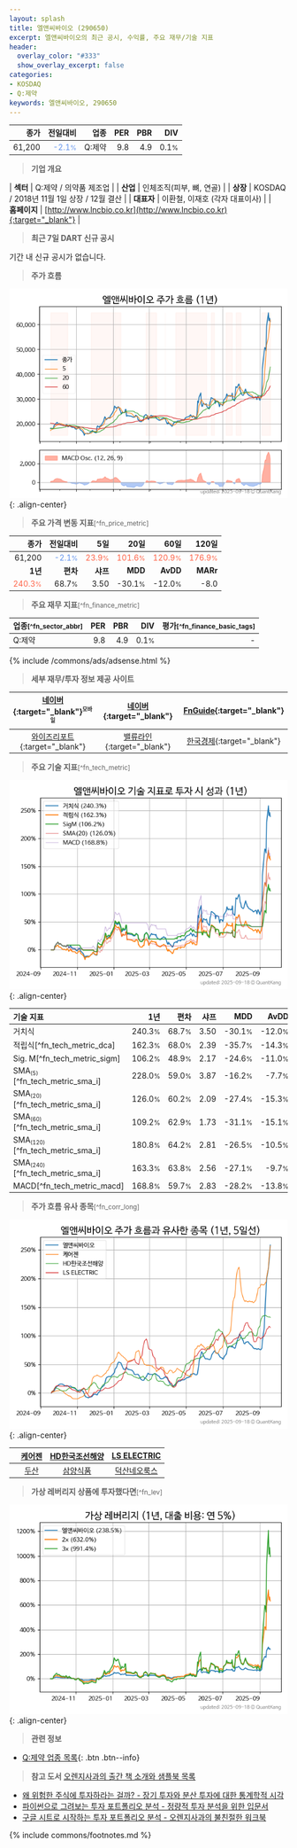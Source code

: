```yaml
---
layout: splash
title: 엘앤씨바이오 (290650)
excerpt: 엘앤씨바이오의 최근 공시, 수익률, 주요 재무/기술 지표
header:
  overlay_color: "#333"
  show_overlay_excerpt: false
categories:
- KOSDAQ
- Q:제약
keywords: 엘앤씨바이오, 290650
---
```


| **종가** | **전일대비** | **업종** | **PER** | **PBR** | **DIV** |
| -------: | -----------: | -------: | ------: | ------: | ------: |
| 61,200 | <span style="color: cornflowerblue">-2.1<small>%</small></span> | Q:제약 | 9.8 | 4.9 | 0.1<small>%</small> |

<!-- more -->


> **기업 개요**<a id="company"></a>

| <span style="white-space:nowrap;">**섹터**</span> | Q:제약 / 의약품 제조업 |
| <span style="white-space:nowrap;">**산업**</span> | 인체조직(피부, 뼈, 연골) |
| <span style="white-space:nowrap;">**상장**</span> | KOSDAQ / 2018년 11월 1일 상장 / 12월 결산 |
| <span style="white-space:nowrap;">**대표자**</span> | 이환철, 이재호 (각자 대표이사) |
| <span style="white-space:nowrap;">**홈페이지**</span> | [http://www.lncbio.co.kr](http://www.lncbio.co.kr){:target="_blank"} |


> **최근 7일 DART 신규 공시**<a id="dart"></a>

기간 내 신규 공시가 없습니다.


> **주가 흐름**<a id="price"></a>

![290650](/stock/images/290650.png){: .align-center}


> **주요 가격 변동 지표**<small>[^fn_price_metric]</small>

| **종가** | **전일대비** | **5일** | **20일** | **60일** | **120일** |
| -------: | -----------: | ------: | -------: | -------: | --------: |
| 61,200 | <span style="color: cornflowerblue">-2.1<small>%</small></span> | <span style="color: tomato">23.9<small>%</small></span> | <span style="color: tomato">101.6<small>%</small></span> | <span style="color: tomato">120.9<small>%</small></span> | <span style="color: tomato">176.9<small>%</small></span> |
| **1년** | **편차** | **샤프** | **MDD** | **AvDD** | **MARr** |
| <span style="color: tomato">240.3<small>%</small></span> | 68.7<small>%</small> | 3.50 | -30.1<small>%</small> | -12.0<small>%</small> | -8.0 |


> **주요 재무 지표**<small>[^fn_finance_metric]</small>

| **업종**<small>[^fn_sector_abbr]</small> | **PER** | **PBR** | **DIV** | **평가**<small>[^fn_finance_basic_tags]</small> |
| :--------------------------------------- | ------: | ------: | ------: | ----------------------------------------------: |
| Q:제약 | 9.8 | 4.9 | 0.1<small>%</small> | - |



{% include /commons/ads/adsense.html %}

> **세부 재무/투자 정보 제공 사이트**

| [네이버](https://m.stock.naver.com/domestic/stock/290650/finance/summary){:target="_blank"}<sup><small>모바일</small></sup> | [네이버](https://finance.naver.com/item/coinfo.naver?code=290650){:target="_blank"} | [FnGuide](https://comp.fnguide.com/SVO2/ASP/SVD_Invest.asp?gicode=A290650&MenuYn=Y){:target="_blank"} |
| :---: | :---: | :---: |
| [와이즈리포트](https://comp.wisereport.co.kr/company/c1040001.aspx?cmp_cd=290650){:target="_blank"} | [밸류라인](https://www.valueline.co.kr/finance/summary/290650){:target="_blank"} | [한국경제](https://markets.hankyung.com/stock/290650/financial-summary){:target="_blank"} |


> **주요 기술 지표**<small>[^fn_tech_metric]</small>


![290650](/stock/images/290650_tech.png){: .align-center}

| **기술 지표** | **1년** | **편차** | **샤프** | **MDD** | **AvDD** |
| :------------ | ------: | -----------: | -------: | ------: | -------: |
| 거치식 | 240.3<small>%</small> | 68.7<small>%</small> | 3.50 | -30.1<small>%</small> | -12.0<small>%</small> |
| 적립식[^fn_tech_metric_dca] | 162.3<small>%</small> | 68.0<small>%</small> | 2.39 | -35.7<small>%</small> | -14.3<small>%</small> |
| Sig. M[^fn_tech_metric_sigm] | 106.2<small>%</small> | 48.9<small>%</small> | 2.17 | -24.6<small>%</small> | -11.0<small>%</small> |
| SMA<small><sub>(5)</sub></small>[^fn_tech_metric_sma_i] | 228.0<small>%</small> | 59.0<small>%</small> | 3.87 | -16.2<small>%</small> | -7.7<small>%</small> |
| SMA<small><sub>(20)</sub></small>[^fn_tech_metric_sma_i] | 126.0<small>%</small> | 60.2<small>%</small> | 2.09 | -27.4<small>%</small> | -15.3<small>%</small> |
| SMA<small><sub>(60)</sub></small>[^fn_tech_metric_sma_i] | 109.2<small>%</small> | 62.9<small>%</small> | 1.73 | -31.1<small>%</small> | -15.1<small>%</small> |
| SMA<small><sub>(120)</sub></small>[^fn_tech_metric_sma_i] | 180.8<small>%</small> | 64.2<small>%</small> | 2.81 | -26.5<small>%</small> | -10.5<small>%</small> |
| SMA<small><sub>(240)</sub></small>[^fn_tech_metric_sma_i] | 163.3<small>%</small> | 63.8<small>%</small> | 2.56 | -27.1<small>%</small> | -9.7<small>%</small> |
| MACD[^fn_tech_metric_macd] | 168.8<small>%</small> | 59.7<small>%</small> | 2.83 | -28.2<small>%</small> | -13.8<small>%</small> |


> **주가 흐름 유사 종목**<a id="corr"></a><small>[^fn_corr_long]</small>

![290650](/stock/images/290650_corr.png){: .align-center}

|       | [케어젠](/214370/) | [HD한국조선해양](/009540/) | [LS ELECTRIC](/010120/) |
| :---: | :------------------------------------: | :------------------------------------: | :------------------------------------: |
|       | [두산](/000150/) | [삼양식품](/003230/) | [덕산네오룩스](/213420/) |


> **가상 레버리지 상품에 투자했다면**<a id="2x"></a><small>[^fn_lev]</small>

![290650](/stock/images/290650_2x.png){: .align-center}


> **관련 정보**

- [Q:제약 업종 목록](/stats/sector/kosdaq_업종_제약_종목/){: .btn .btn--info}

> **참고 도서** [오렌지사과의 출간 책 소개와 샘플북 목록](https://kongdori.tistory.com/691)

- [왜 위험한 주식에 투자하라는 걸까? - 장기 투자와 분산 투자에 대한 통계학적 시각](https://kongdori.tistory.com/421)
- [파이썬으로 그려보는 투자 포트폴리오 분석  - 정량적 투자 분석을 위한 입문서](https://kongdori.tistory.com/643)
- [구글 시트로 시작하는 투자 포트폴리오 분석 - 오렌지사과의 불친절한 워크북](https://kongdori.tistory.com/449)


{% include commons/footnotes.md %}